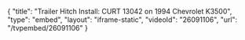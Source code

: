 {
    "title": "Trailer Hitch Install: CURT 13042 on 1994 Chevrolet K3500",
    "type": "embed",
    "layout": "iframe-static",
    "videoId": "26091106",
    "url": "\/tvpembed\/26091106"
}